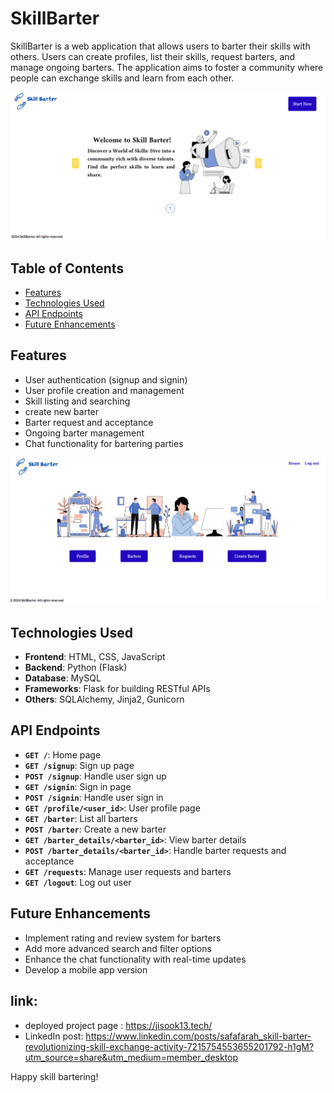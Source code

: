 # SkillBarter

SkillBarter is a web application that allows users to barter their skills with others. Users can create profiles, list their skills, request barters, and manage ongoing barters. The application aims to foster a community where people can exchange skills and learn from each other.

![Landing Page](screenshout/home.PNG)

## Table of Contents

- [Features](#features)
- [Technologies Used](#technologies-used)
- [API Endpoints](#api-endpoints)
- [Future Enhancements](#future-enhancements)

## Features

- User authentication (signup and signin)
- User profile creation and management
- Skill listing and searching
- create new barter
- Barter request and acceptance
- Ongoing barter management
- Chat functionality for bartering parties

![main Page](screenshout/main.PNG)

## Technologies Used

- **Frontend**: HTML, CSS, JavaScript
- **Backend**: Python (Flask)
- **Database**: MySQL
- **Frameworks**: Flask for building RESTful APIs
- **Others**: SQLAlchemy, Jinja2, Gunicorn



## API Endpoints

- **`GET /`**: Home page
- **`GET /signup`**: Sign up page
- **`POST /signup`**: Handle user sign up
- **`GET /signin`**: Sign in page
- **`POST /signin`**: Handle user sign in
- **`GET /profile/<user_id>`**: User profile page
- **`GET /barter`**: List all barters
- **`POST /barter`**: Create a new barter
- **`GET /barter_details/<barter_id>`**: View barter details
- **`POST /barter_details/<barter_id>`**: Handle barter requests and acceptance
- **`GET /requests`**: Manage user requests and barters
- **`GET /logout`**: Log out user

## Future Enhancements

- Implement rating and review system for barters
- Add more advanced search and filter options
- Enhance the chat functionality with real-time updates
- Develop a mobile app version

## link:
- deployed project page : https://jisook13.tech/
- LinkedIn post: https://www.linkedin.com/posts/safafarah_skill-barter-revolutionizing-skill-exchange-activity-7215754553655201792-h1gM?utm_source=share&utm_medium=member_desktop

Happy skill bartering!


